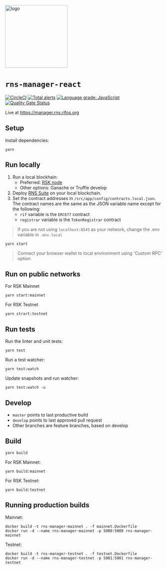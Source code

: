 <img src="/logo.png" alt="logo" height="200" />

# `rns-manager-react`

[![CircleCI](https://circleci.com/gh/rnsdomains/rns-manager-react.svg?style=svg)](https://circleci.com/gh/circrnsdomains/rns-manager-react)
[![Total alerts](https://img.shields.io/lgtm/alerts/g/rnsdomains/rns-manager-react.svg?logo=lgtm&logoWidth=18)](https://lgtm.com/projects/g/rnsdomains/rns-manager-react/alerts/)
[![Language grade: JavaScript](https://img.shields.io/lgtm/grade/javascript/g/rnsdomains/rns-manager-react.svg?logo=lgtm&logoWidth=18)](https://lgtm.com/projects/g/rnsdomains/rns-manager-react/context:javascript)
[![Quality Gate Status](https://sonarcloud.io/api/project_badges/measure?project=rnsdomains_rns-manager-react&metric=alert_status)](https://sonarcloud.io/dashboard?id=rnsdomains_rns-manager-react)

Live at https://manager.rns.rifos.org

## Setup

Install dependencies:
```
yarn
```

## Run locally

1. Run a local blockhain:
    - Preferred: [RSK node](https://developers.rsk.co/quick-start/step1-install-rsk-local-node/)
    - Other options: Ganache or Truffle develop
2. Deploy [RNS Suite](https://github.com/rsksmart/rns-suite) on your local blockchain.
3. Set the contract addresses in `/src/app/config/contracts.local.json`. The contract names are the same as the JSON variable name except for the following:
    - `rif` variable is the `ERC677` contract
    - `registrar` variable is the `TokenRegistrar` contract

> If you are not using `localhost:8545` as your network, change the .env variable in `.env.local`

```
yarn start
```

> Connect your browser wallet to local environment using 'Custom RPC' option

## Run on public networks

For RSK Mainnet 

```
yarn start:mainnet
```

For RSK Testnet

```
yarn strart:testnet
```

## Run tests

Run the linter and unit tests:

```
yarn test
```

Run a test watcher:

```
yarn test:watch
```

Update snapshots and run watcher:
```
yarn test:watch -u
```

## Develop

- `master` points to last productive build
- `develop` points to last approved pull request
- Other branches are feature branches, based on develop

## Build

```
yarn build
```

For RSK Mainnet:

```
yarn build:mainnet
```

For RSK Testnet:

```
yarn build:testnet
```

## Running production builds

Mainnet:
```
docker build -t rns-manager-mainnet . -f mainnet.Dockerfile
docker run -d --name rns-manager-mainnet -p 5000:5000 rns-manager-mainnet
```

Testnet:
```
docker build -t rns-manager-testnet . -f testnet.Dockerfile
docker run -d --name rns-manager-testnet -p 5001:5001 rns-manager-testnet
```
